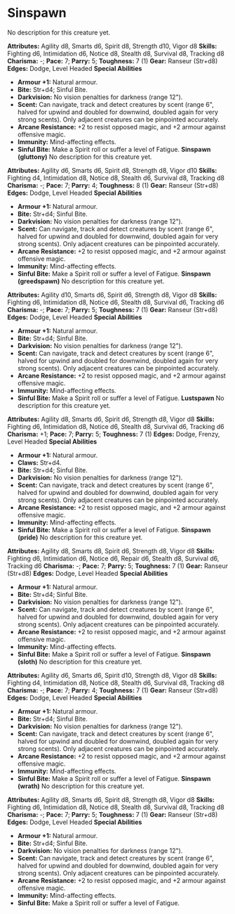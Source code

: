 # Sinspawn

No description for this creature yet.

**Attributes:** Agility d8, Smarts d6, Spirit d8, Strength d10, Vigor
d8
**Skills:** Fighting d6, Intimidation d6, Notice d8, Stealth d8,
Survival d8, Tracking d8
**Charisma:** -; **Pace:** 7; **Parry:** 5; **Toughness:** 7 (1)
**Gear:** Ranseur (Str+d8)
**Edges:** Dodge, Level Headed
**Special Abilities**

- **Armour +1:** Natural armour.
- **Bite:** Str+d4; Sinful Bite.
- **Darkvision:** No vision penalties for darkness (range 12").
- **Scent:** Can navigate, track and detect creatures by scent (range
6", halved for upwind and doubled for downwind, doubled again for very
strong scents). Only adjacent creatures can be pinpointed accurately.
- **Arcane Resistance:** +2 to resist opposed magic, and +2 armour
against offensive magic.
- **Immunity:** Mind-affecting effects.
- **Sinful Bite:** Make a Spirit roll or suffer a level of Fatigue.
**Sinspawn (gluttony)**
No description for this creature yet.

**Attributes:** Agility d6, Smarts d6, Spirit d8, Strength d8, Vigor
d10
**Skills:** Fighting d4, Intimidation d8, Notice d8, Stealth d6,
Survival d8, Tracking d8
**Charisma:** -; **Pace:** 7; **Parry:** 4; **Toughness:** 8 (1)
**Gear:** Ranseur (Str+d8)
**Edges:** Dodge, Level Headed
**Special Abilities**

- **Armour +1:** Natural armour.
- **Bite:** Str+d4; Sinful Bite.
- **Darkvision:** No vision penalties for darkness (range 12").
- **Scent:** Can navigate, track and detect creatures by scent (range
6", halved for upwind and doubled for downwind, doubled again for very
strong scents). Only adjacent creatures can be pinpointed accurately.
- **Arcane Resistance:** +2 to resist opposed magic, and +2 armour
against offensive magic.
- **Immunity:** Mind-affecting effects.
- **Sinful Bite:** Make a Spirit roll or suffer a level of Fatigue.
**Sinspawn (greedspawn)**
No description for this creature yet.

**Attributes:** Agility d10, Smarts d6, Spirit d6, Strength d8, Vigor
d8
**Skills:** Fighting d6, Intimidation d8, Notice d6, Stealth d8,
Survival d6, Tracking d6
**Charisma:** -; **Pace:** 7; **Parry:** 5; **Toughness:** 7 (1)
**Gear:** Ranseur (Str+d8)
**Edges:** Dodge, Level Headed
**Special Abilities**

- **Armour +1:** Natural armour.
- **Bite:** Str+d4; Sinful Bite.
- **Darkvision:** No vision penalties for darkness (range 12").
- **Scent:** Can navigate, track and detect creatures by scent (range
6", halved for upwind and doubled for downwind, doubled again for very
strong scents). Only adjacent creatures can be pinpointed accurately.
- **Arcane Resistance:** +2 to resist opposed magic, and +2 armour
against offensive magic.
- **Immunity:** Mind-affecting effects.
- **Sinful Bite:** Make a Spirit roll or suffer a level of Fatigue.
**Lustspawn**
No description for this creature yet.

**Attributes:** Agility d8, Smarts d6, Spirit d6, Strength d8, Vigor d8
**Skills:** Fighting d6, Intimidation d8, Notice d6, Stealth d8,
Survival d6, Tracking d6
**Charisma:** +1; **Pace:** 7; **Parry:** 5; **Toughness:** 7 (1)
**Edges:** Dodge, Frenzy, Level Headed
**Special Abilities**

- **Armour +1:** Natural armour.
- **Claws:** Str+d4.
- **Bite:** Str+d4; Sinful Bite.
- **Darkvision:** No vision penalties for darkness (range 12").
- **Scent:** Can navigate, track and detect creatures by scent (range
6", halved for upwind and doubled for downwind, doubled again for very
strong scents). Only adjacent creatures can be pinpointed accurately.
- **Arcane Resistance:** +2 to resist opposed magic, and +2 armour
against offensive magic.
- **Immunity:** Mind-affecting effects.
- **Sinful Bite:** Make a Spirit roll or suffer a level of Fatigue.
**Sinspawn (pride)**
No description for this creature yet.

**Attributes:** Agility d8, Smarts d8, Spirit d6, Strength d8, Vigor d8
**Skills:** Fighting d6, Intimidation d6, Notice d6, Repair d6, Stealth
d8, Survival d6, Tracking d6
**Charisma:** -; **Pace:** 7; **Parry:** 5; **Toughness:** 7 (1)
**Gear:** Ranseur (Str+d8)
**Edges:** Dodge, Level Headed
**Special Abilities**

- **Armour +1:** Natural armour.
- **Bite:** Str+d4; Sinful Bite.
- **Darkvision:** No vision penalties for darkness (range 12").
- **Scent:** Can navigate, track and detect creatures by scent (range
6", halved for upwind and doubled for downwind, doubled again for very
strong scents). Only adjacent creatures can be pinpointed accurately.
- **Arcane Resistance:** +2 to resist opposed magic, and +2 armour
against offensive magic.
- **Immunity:** Mind-affecting effects.
- **Sinful Bite:** Make a Spirit roll or suffer a level of Fatigue.
**Sinspawn (sloth)**
No description for this creature yet.

**Attributes:** Agility d6, Smarts d6, Spirit d10, Strength d8, Vigor
d8
**Skills:** Fighting d4, Intimidation d8, Notice d8, Stealth d6,
Survival d8, Tracking d8
**Charisma:** -; **Pace:** 7; **Parry:** 4; **Toughness:** 7 (1)
**Gear:** Ranseur (Str+d8)
**Edges:** Dodge, Level Headed
**Special Abilities**

- **Armour +1:** Natural armour.
- **Bite:** Str+d4; Sinful Bite.
- **Darkvision:** No vision penalties for darkness (range 12").
- **Scent:** Can navigate, track and detect creatures by scent (range
6", halved for upwind and doubled for downwind, doubled again for very
strong scents). Only adjacent creatures can be pinpointed accurately.
- **Arcane Resistance:** +2 to resist opposed magic, and +2 armour
against offensive magic.
- **Immunity:** Mind-affecting effects.
- **Sinful Bite:** Make a Spirit roll or suffer a level of Fatigue.
**Sinspawn (wrath)**
No description for this creature yet.

**Attributes:** Agility d8, Smarts d6, Spirit d8, Strength d8, Vigor d8
**Skills:** Fighting d6, Intimidation d8, Notice d8, Stealth d8,
Survival d8, Tracking d8
**Charisma:** -; **Pace:** 7; **Parry:** 5; **Toughness:** 7 (1)
**Gear:** Ranseur (Str+d8)
**Edges:** Dodge, Level Headed
**Special Abilities**

- **Armour +1:** Natural armour.
- **Bite:** Str+d4; Sinful Bite.
- **Darkvision:** No vision penalties for darkness (range 12").
- **Scent:** Can navigate, track and detect creatures by scent (range
6", halved for upwind and doubled for downwind, doubled again for very
strong scents). Only adjacent creatures can be pinpointed accurately.
- **Arcane Resistance:** +2 to resist opposed magic, and +2 armour
against offensive magic.
- **Immunity:** Mind-affecting effects.
- **Sinful Bite:** Make a Spirit roll or suffer a level of Fatigue.
